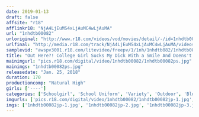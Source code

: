 ```yaml
---
date: 2019-01-13
draft: false
affsite: "r18"
afflinkr18: "NjA4LjEuMS4xLjAuMC4wLjAuMA"
url: "1nhdtb00082"
urloriginal: "http://www.r18.com/videos/vod/movies/detail/-/id=1nhdtb00082"
urlfinal: "http://media.r18.com/track/NjA4LjEuMS4xLjAuMC4wLjAuMA/videos/vod/movies/detail/-/id=1nhdtb00082"
samplevid: "awspv3001.r18.com/litevideo/freepv/1/1nh/1nhdtb082/1nhdtb082_dmb_w.mp4"
title: "Out Here?! College Girl Sucks My Dick With a Smile And Doens't Even Stop After I Cum On Her Face, But Beggs For a Second Round 2"
mainimgurl: "pics.r18.com/digital/video/1nhdtb00082/1nhdtb00082ps.jpg"
mainimgs: "1nhdtb00082ps.jpg"
releasedate: "Jan. 25, 2018"
duration: 170
productioncomp: "Natural High"
girls: ['----']
categories: ['Schoolgirl', 'School Uniform', 'Variety', 'Outdoor', 'Blowjob', 'Facial', 'Hi-Def']
imgurls: ['pics.r18.com/digital/video/1nhdtb00082/1nhdtb00082jp-1.jpg', 'pics.r18.com/digital/video/1nhdtb00082/1nhdtb00082jp-2.jpg', 'pics.r18.com/digital/video/1nhdtb00082/1nhdtb00082jp-3.jpg', 'pics.r18.com/digital/video/1nhdtb00082/1nhdtb00082jp-4.jpg', 'pics.r18.com/digital/video/1nhdtb00082/1nhdtb00082jp-5.jpg', 'pics.r18.com/digital/video/1nhdtb00082/1nhdtb00082jp-6.jpg', 'pics.r18.com/digital/video/1nhdtb00082/1nhdtb00082jp-7.jpg', 'pics.r18.com/digital/video/1nhdtb00082/1nhdtb00082jp-8.jpg', 'pics.r18.com/digital/video/1nhdtb00082/1nhdtb00082jp-9.jpg', 'pics.r18.com/digital/video/1nhdtb00082/1nhdtb00082jp-10.jpg', 'pics.r18.com/digital/video/1nhdtb00082/1nhdtb00082jp-11.jpg', 'pics.r18.com/digital/video/1nhdtb00082/1nhdtb00082jp-12.jpg', 'pics.r18.com/digital/video/1nhdtb00082/1nhdtb00082jp-13.jpg', 'pics.r18.com/digital/video/1nhdtb00082/1nhdtb00082jp-14.jpg', 'pics.r18.com/digital/video/1nhdtb00082/1nhdtb00082jp-15.jpg', 'pics.r18.com/digital/video/1nhdtb00082/1nhdtb00082jp-16.jpg', 'pics.r18.com/digital/video/1nhdtb00082/1nhdtb00082jp-17.jpg', 'pics.r18.com/digital/video/1nhdtb00082/1nhdtb00082jp-18.jpg', 'pics.r18.com/digital/video/1nhdtb00082/1nhdtb00082jp-19.jpg', 'pics.r18.com/digital/video/1nhdtb00082/1nhdtb00082jp-20.jpg']
imgs: ['1nhdtb00082jp-1.jpg', '1nhdtb00082jp-2.jpg', '1nhdtb00082jp-3.jpg', '1nhdtb00082jp-4.jpg', '1nhdtb00082jp-5.jpg', '1nhdtb00082jp-6.jpg', '1nhdtb00082jp-7.jpg', '1nhdtb00082jp-8.jpg', '1nhdtb00082jp-9.jpg', '1nhdtb00082jp-10.jpg', '1nhdtb00082jp-11.jpg', '1nhdtb00082jp-12.jpg', '1nhdtb00082jp-13.jpg', '1nhdtb00082jp-14.jpg', '1nhdtb00082jp-15.jpg', '1nhdtb00082jp-16.jpg', '1nhdtb00082jp-17.jpg', '1nhdtb00082jp-18.jpg', '1nhdtb00082jp-19.jpg', '1nhdtb00082jp-20.jpg']
---
```


